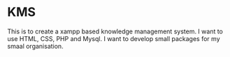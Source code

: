 # KMS
This is to create a xampp based knowledge management system. I want to use HTML, CSS, PHP and Mysql.
I want to develop small packages for my smaal organisation. 
<?php

print "Hello world"


?>
